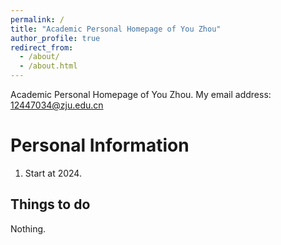 ```yaml
---
permalink: /
title: "Academic Personal Homepage of You Zhou"
author_profile: true
redirect_from: 
  - /about/
  - /about.html
---
```


Academic Personal Homepage of You Zhou. 
My email address: 12447034@zju.edu.cn


Personal Information
======
1. Start at 2024.

Things to do
------
Nothing.
